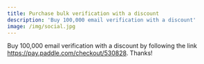 ```yaml
---
title: Purchase bulk verification with a discount
description: 'Buy 100,000 email verification with a discount'
image: /img/social.jpg
---
```

Buy 100,000 email verification with a discount by following the link <https://pay.paddle.com/checkout/530828>. Thanks!
